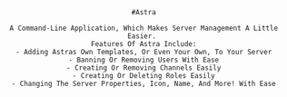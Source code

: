 <div align="center"

     #Astra
     
     A Command-Line Application, Which Makes Server Management A Little Easier.
     Features Of Astra Include:
     - Adding Astras Own Templates, Or Even Your Own, To Your Server
     - Banning Or Removing Users With Ease
     - Creating Or Removing Channels Easily
     - Creating Or Deleting Roles Easily
     - Changing The Server Properties, Icon, Name, And More! With Ease
</div>
